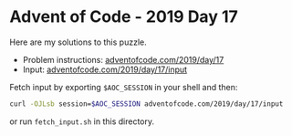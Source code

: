 # Advent of Code - 2019 Day 17
Here are my solutions to this puzzle.

* Problem instructions: [adventofcode.com/2019/day/17](https://adventofcode.com/2019/day/17)
* Input: [adventofcode.com/2019/day/17/input](https://adventofcode.com/2019/day/17/input)

Fetch input by exporting `$AOC_SESSION` in your shell and then:
```bash
curl -OJLsb session=$AOC_SESSION adventofcode.com/2019/day/17/input
```

or run `fetch_input.sh` in this directory.
